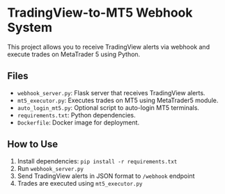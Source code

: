 # TradingView-to-MT5 Webhook System

This project allows you to receive TradingView alerts via webhook and execute trades on MetaTrader 5 using Python.

## Files
- `webhook_server.py`: Flask server that receives TradingView alerts.
- `mt5_executor.py`: Executes trades on MT5 using MetaTrader5 module.
- `auto_login_mt5.py`: Optional script to auto-login MT5 terminals.
- `requirements.txt`: Python dependencies.
- `Dockerfile`: Docker image for deployment.

## How to Use
1. Install dependencies: `pip install -r requirements.txt`
2. Run `webhook_server.py`
3. Send TradingView alerts in JSON format to `/webhook` endpoint
4. Trades are executed using `mt5_executor.py`
